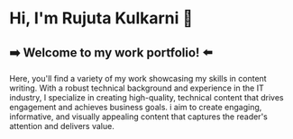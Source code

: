 # Hi, I'm Rujuta Kulkarni :wave: 

## ➡️ Welcome to my work portfolio! ⬅️

Here, you'll find a variety of my work showcasing my skills in content writing. With a robust technical background and experience in the IT industry, I specialize in creating high-quality, technical content that drives engagement and achieves business goals. i aim to create engaging, informative, and visually appealing content that captures the reader's attention and delivers value.


